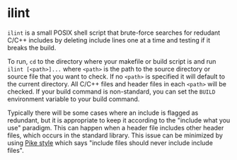 ilint
=====

`ilint` is a small POSIX shell script that brute-force searches for
redudant C/C++ includes by deleting include lines one at a time and testing
if it breaks the build.

To run, `cd` to the directory where your makefile or build script is and run
`ilint [<path>]...` where `<path>` is the path to the source directory or
source file that you want to check.
If no `<path>` is specified it will default to the current directory.
All C/C++ files and header files in each `<path>` will be checked.
If your build command is non-standard, you can set the `BUILD` environment
variable to your build command.

Typically there will be some cases where an include is flagged as redundant,
but it is appropriate to keep it according to the "include what you use"
paradigm. This can happen when a header file includes other header files, which
occurs in the standard library. This issue can be minimized by using
[Pike style](https://www.lysator.liu.se/c/pikestyle.html) which says
"include files should never include include files".
